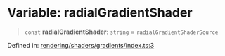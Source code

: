 # Variable: radialGradientShader

> `const` **radialGradientShader**: `string` = `radialGradientShaderSource`

Defined in: [rendering/shaders/gradients/index.ts:3](https://github.com/Forge-Game-Engine/Forge/blob/7b95769650b59c5ba12aa490e41717344ca6bf1e/src/rendering/shaders/gradients/index.ts#L3)
